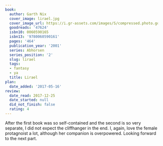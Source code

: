 ```yaml
---
book:
  author: Garth Nix
  cover_image: lirael.jpg
  cover_image_url: https://i.gr-assets.com/images/S/compressed.photo.goodreads.com/books/1266458951l/47624.jpg
  goodreads: '47624'
  isbn10: 0060590165
  isbn13: '9780060590161'
  pages: '464'
  publication_year: '2001'
  series: Abhorsen
  series_position: '2'
  slug: lirael
  tags:
  - fantasy
  - ya
  title: Lirael
plan:
  date_added: '2017-05-16'
review:
  date_read: 2017-12-25
  date_started: null
  did_not_finish: false
  rating: 4
---
```


After the first book was so self-contained and the second is so very separate, I did not expect the cliffhanger in the end. I, again, love the female protagnoist a lot, although her companion is overpowered. Looking forward to the next part.
